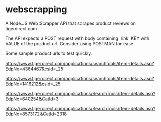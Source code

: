 # webscrapping
A Node.JS Web Scrapper API that scrapes product reviews on tigerdirect.com

The API expects a POST request with body containing 'link' KEY with VALUE of the product url.
Consider using POSTMAN for ease.


Some sample product urls to test quickly.

https://www.tigerdirect.com/applications/searchtools/item-details.asp?EdpNo=4364467&csid=_25

https://www.tigerdirect.com/applications/searchtools/item-details.asp?EdpNo=1416212&csid=_25

https://www.tigerdirect.com/applications/SearchTools/item-details.asp?EdpNo=640254&CatId=3

https://www.tigerdirect.com/applications/SearchTools/item-details.asp?EdpNo=8573172&CatId=2318
